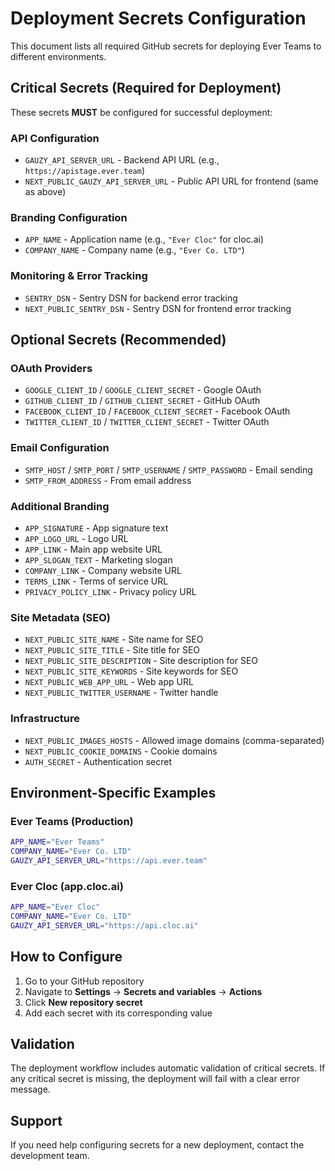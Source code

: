 # Deployment Secrets Configuration

This document lists all required GitHub secrets for deploying Ever Teams to
different environments.

## Critical Secrets (Required for Deployment)

These secrets **MUST** be configured for successful deployment:

### **API Configuration**

- `GAUZY_API_SERVER_URL` - Backend API URL (e.g., `https://apistage.ever.team`)
- `NEXT_PUBLIC_GAUZY_API_SERVER_URL` - Public API URL for frontend (same as above)

### **Branding Configuration**

- `APP_NAME` - Application name (e.g., `"Ever Cloc"` for cloc.ai)
- `COMPANY_NAME` - Company name (e.g., `"Ever Co. LTD"`)

### **Monitoring & Error Tracking**

- `SENTRY_DSN` - Sentry DSN for backend error tracking
- `NEXT_PUBLIC_SENTRY_DSN` - Sentry DSN for frontend error tracking

## Optional Secrets (Recommended)

### **OAuth Providers**

- `GOOGLE_CLIENT_ID` / `GOOGLE_CLIENT_SECRET` - Google OAuth
- `GITHUB_CLIENT_ID` / `GITHUB_CLIENT_SECRET` - GitHub OAuth
- `FACEBOOK_CLIENT_ID` / `FACEBOOK_CLIENT_SECRET` - Facebook OAuth
- `TWITTER_CLIENT_ID` / `TWITTER_CLIENT_SECRET` - Twitter OAuth

### **Email Configuration**

- `SMTP_HOST` / `SMTP_PORT` / `SMTP_USERNAME` / `SMTP_PASSWORD` - Email sending
- `SMTP_FROM_ADDRESS` - From email address

### **Additional Branding**

- `APP_SIGNATURE` - App signature text
- `APP_LOGO_URL` - Logo URL
- `APP_LINK` - Main app website URL
- `APP_SLOGAN_TEXT` - Marketing slogan
- `COMPANY_LINK` - Company website URL
- `TERMS_LINK` - Terms of service URL
- `PRIVACY_POLICY_LINK` - Privacy policy URL

### **Site Metadata (SEO)**

- `NEXT_PUBLIC_SITE_NAME` - Site name for SEO
- `NEXT_PUBLIC_SITE_TITLE` - Site title for SEO
- `NEXT_PUBLIC_SITE_DESCRIPTION` - Site description for SEO
- `NEXT_PUBLIC_SITE_KEYWORDS` - Site keywords for SEO
- `NEXT_PUBLIC_WEB_APP_URL` - Web app URL
- `NEXT_PUBLIC_TWITTER_USERNAME` - Twitter handle

### **Infrastructure**

- `NEXT_PUBLIC_IMAGES_HOSTS` - Allowed image domains (comma-separated)
- `NEXT_PUBLIC_COOKIE_DOMAINS` - Cookie domains
- `AUTH_SECRET` - Authentication secret

## Environment-Specific Examples

### **Ever Teams (Production)**

```bash
APP_NAME="Ever Teams"
COMPANY_NAME="Ever Co. LTD"
GAUZY_API_SERVER_URL="https://api.ever.team"
```

### **Ever Cloc (app.cloc.ai)**

```bash
APP_NAME="Ever Cloc"
COMPANY_NAME="Ever Co. LTD"
GAUZY_API_SERVER_URL="https://api.cloc.ai"
```

## How to Configure

1. Go to your GitHub repository
2. Navigate to **Settings** → **Secrets and variables** → **Actions**
3. Click **New repository secret**
4. Add each secret with its corresponding value

## Validation

The deployment workflow includes automatic validation of critical secrets.
If any critical secret is missing, the deployment will fail with a clear
error message.

## Support

If you need help configuring secrets for a new deployment, contact the
development team.
